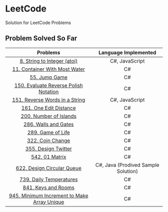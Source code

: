 # LeetCode

Solution for LeetCode Problems

## Problem Solved So Far

|                                                        Problems                                                         |        Language Implemented         |
| :---------------------------------------------------------------------------------------------------------------------: | :---------------------------------: |
|                 [8. String to Integer (atoi)](https://leetcode-cn.com/problems/string-to-integer-atoi/)                 |           C#, JavaScript            |
|              [11. Container With Most Water](https://leetcode-cn.com/problems/container-with-most-water/)               |                 C#                  |
|                              [55. Jump Game](https://leetcode-cn.com/problems/jump-game/)                               |                 C#                  |
|       [150. Evaluate Reverse Polish Notation](https://leetcode-cn.com/problems/evaluate-reverse-polish-notation/)       |                 C#                  |
|              [151. Reverse Words in a String](https://leetcode-cn.com/problems/reverse-words-in-a-string/)              |           C#, JavaScript            |
|                      [161. One Edit Distance](https://leetcode-cn.com/problems/one-edit-distance/)                      |                 C#                  |
|                      [200. Number of Islands](https://leetcode-cn.com/problems/number-of-islands/)                      |                 C#                  |
|                        [286. Walls and Gates](https://leetcode-cn.com/problems/walls-and-gates/)                        |                 C#                  |
|                           [289. Game of Life](https://leetcode-cn.com/problems/game-of-life/)                           |                 C#                  |
|                            [322. Coin Change](https://leetcode-cn.com/problems/coin-change/)                            |                 C#                  |
|                         [355. Design Twitter](https://leetcode-cn.com/problems/design-twitter/)                         |                 C#                  |
|                              [542. 01 Matrix](https://leetcode-cn.com/problems/01-matrix/)                              |                 C#                  |
|                  [622. Design Circular Queue](https://leetcode-cn.com/problems/design-circular-queue/)                  | C#, Java (Prodived Sample Solution) |
|                     [739. Daily Temperatures](https://leetcode-cn.com/problems/daily-temperatures/)                     |                 C#                  |
|                         [841. Keys and Rooms](https://leetcode-cn.com/problems/keys-and-rooms/)                         |                 C#                  |
| [945. Minimum Increment to Make Array Unique](https://leetcode-cn.com/problems/minimum-increment-to-make-array-unique/) |                 C#                  |
